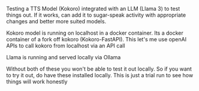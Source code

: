 Testing a TTS Model (Kokoro) integrated with an LLM (Llama 3) to test things out. If it works, can add it to sugar-speak activity with appropriate changes and better more suited models.

Kokoro model is running on localhost in a docker container. Its a docker container of a fork off kokoro (Kokoro-FastAPI). This let's me use openAI APIs to call kokoro from localhost via an API call

Llama is running and served locally via Ollama

Without both of these you won't be able to test it out locally. So if you want to try it out, do have these installed locally. 
This is just a trial run to see how things will work honestly
